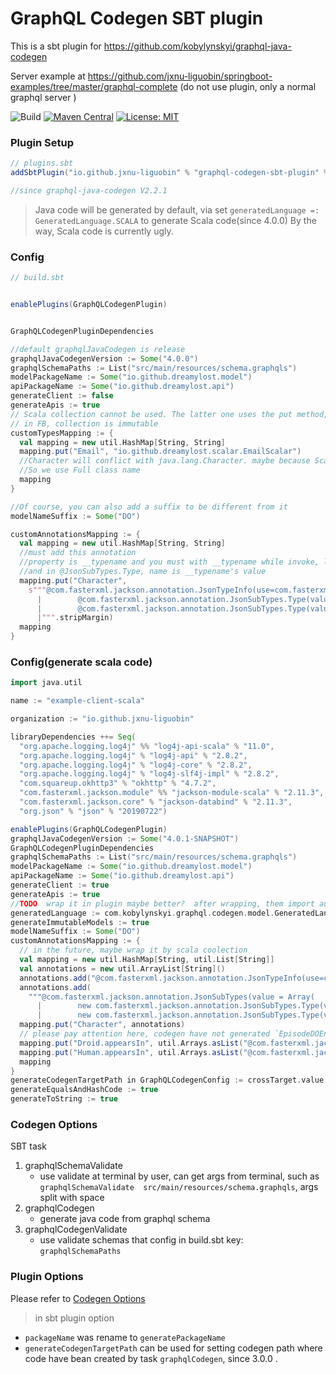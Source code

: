 # GraphQL Codegen SBT plugin #

This is a sbt plugin for https://github.com/kobylynskyi/graphql-java-codegen

Server example at https://github.com/jxnu-liguobin/springboot-examples/tree/master/graphql-complete (do not use plugin, only a normal graphql server )


![Build](https://github.com/kobylynskyi/graphql-java-codegen/workflows/Build/badge.svg)
[![Maven Central](https://maven-badges.herokuapp.com/maven-central/io.github.jxnu-liguobin/graphql-codegen-sbt-plugin/badge.svg)](https://maven-badges.herokuapp.com/maven-central/io.github.jxnu-liguobin/graphql-codegen-sbt-plugin)
[![License: MIT](https://img.shields.io/badge/License-MIT-yellow.svg)](https://opensource.org/licenses/MIT)


### Plugin Setup


```scala
// plugins.sbt
addSbtPlugin("io.github.jxnu-liguobin" % "graphql-codegen-sbt-plugin" % "<version>")

//since graphql-java-codegen V2.2.1
```

> Java code will be generated by default, via set `generatedLanguage =: GeneratedLanguage.SCALA` to generate Scala code(since 4.0.0)
> By the way, Scala code is currently ugly.
                                                                   
### Config


```scala
// build.sbt


enablePlugins(GraphQLCodegenPlugin)


GraphQLCodegenPluginDependencies

//default graphqlJavaCodegen is release
graphqlJavaCodegenVersion := Some("4.0.0")
graphqlSchemaPaths := List("src/main/resources/schema.graphqls")
modelPackageName := Some("io.github.dreamylost.model")
apiPackageName := Some("io.github.dreamylost.api")
generateClient := false
generateApis := true
// Scala collection cannot be used. The latter one uses the put method, which is not supported by Scala collection.
// in FB, collection is immutable
customTypesMapping := {
  val mapping = new util.HashMap[String, String]
  mapping.put("Email", "io.github.dreamylost.scalar.EmailScalar")
  //Character will conflict with java.lang.Character. maybe because Scala imports it automatically java.lang *.
  //So we use Full class name
  mapping
}

//Of course, you can also add a suffix to be different from it
modelNameSuffix := Some("DO")

customAnnotationsMapping := {
  val mapping = new util.HashMap[String, String]
  //must add this annotation
  //property is __typename and you must with __typename while invoke, like new CharacterResponseProjection().id().name().typename()
  //and in @JsonSubTypes.Type, name is __typename's value
  mapping.put("Character",
    s"""@com.fasterxml.jackson.annotation.JsonTypeInfo(use=com.fasterxml.jackson.annotation.JsonTypeInfo.Id.NAME, include=com.fasterxml.jackson.annotation.JsonTypeInfo.As.PROPERTY,property = "__typename")${System.lineSeparator()}@com.fasterxml.jackson.annotation.JsonSubTypes(value = {
      |        @com.fasterxml.jackson.annotation.JsonSubTypes.Type(value = HumanDO.class, name = "Human"),
      |        @com.fasterxml.jackson.annotation.JsonSubTypes.Type(value = DroidDO.class, name = "Droid")})
      |""".stripMargin)
  mapping
}
```

### Config(generate scala code)


```scala
import java.util

name := "example-client-scala"

organization := "io.github.jxnu-liguobin"

libraryDependencies ++= Seq(
  "org.apache.logging.log4j" %% "log4j-api-scala" % "11.0",
  "org.apache.logging.log4j" % "log4j-api" % "2.8.2",
  "org.apache.logging.log4j" % "log4j-core" % "2.8.2",
  "org.apache.logging.log4j" % "log4j-slf4j-impl" % "2.8.2",
  "com.squareup.okhttp3" % "okhttp" % "4.7.2",
  "com.fasterxml.jackson.module" %% "jackson-module-scala" % "2.11.3",
  "com.fasterxml.jackson.core" % "jackson-databind" % "2.11.3",
  "org.json" % "json" % "20190722")

enablePlugins(GraphQLCodegenPlugin)
graphqlJavaCodegenVersion := Some("4.0.1-SNAPSHOT")
GraphQLCodegenPluginDependencies
graphqlSchemaPaths := List("src/main/resources/schema.graphqls")
modelPackageName := Some("io.github.dreamylost.model")
apiPackageName := Some("io.github.dreamylost.api")
generateClient := true
generateApis := true
//TODO  wrap it in plugin maybe better?  after wrapping, them import automatically
generatedLanguage := com.kobylynskyi.graphql.codegen.model.GeneratedLanguage.SCALA
generateImmutableModels := true
modelNameSuffix := Some("DO")
customAnnotationsMapping := {
  // in the future, maybe wrap it by scala coolection
  val mapping = new util.HashMap[String, util.List[String]]
  val annotations = new util.ArrayList[String]()
  annotations.add("@com.fasterxml.jackson.annotation.JsonTypeInfo(use=com.fasterxml.jackson.annotation.JsonTypeInfo.Id.NAME, include=com.fasterxml.jackson.annotation.JsonTypeInfo.As.PROPERTY,property = \"__typename\")")
  annotations.add(
    """@com.fasterxml.jackson.annotation.JsonSubTypes(value = Array(
      |        new com.fasterxml.jackson.annotation.JsonSubTypes.Type(value = classOf[HumanDO], name = "Human"),
      |        new com.fasterxml.jackson.annotation.JsonSubTypes.Type(value = classOf[DroidDO], name = "Droid")))""".stripMargin)
  mapping.put("Character", annotations)
  // please pay attention here, codegen have not generated `EpisodeDOEnum.scala` class, so you should create it.
  mapping.put("Droid.appearsIn", util.Arrays.asList("@com.fasterxml.jackson.module.scala.JsonScalaEnumeration(classOf[io.github.dreamylost.EpisodeDOEnum])"))
  mapping.put("Human.appearsIn", util.Arrays.asList("@com.fasterxml.jackson.module.scala.JsonScalaEnumeration(classOf[io.github.dreamylost.EpisodeDOEnum])"))
  mapping
}
generateCodegenTargetPath in GraphQLCodegenConfig := crossTarget.value / "src_managed_graphql_scala"
generateEqualsAndHashCode := true
generateToString := true
```

### Codegen Options


SBT task 

1. graphqlSchemaValidate          
    - use validate at terminal by user, can get args from terminal, such as `graphqlSchemaValidate  src/main/resources/schema.graphqls`, args split with space
2. graphqlCodegen                 
    - generate java code from graphql schema
3. graphqlCodegenValidate         
    - use validate schemas that config in build.sbt key: `graphqlSchemaPaths`


### Plugin Options


Please refer to [Codegen Options](../../docs/codegen-options.md)

> in sbt plugin option 
- `packageName` was rename to `generatePackageName`
- `generateCodegenTargetPath` can be used for setting codegen path where code have bean created by task `graphqlCodegen`, since 3.0.0 .


